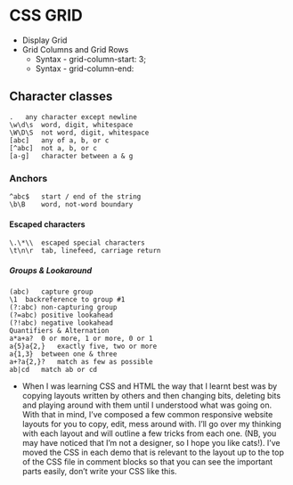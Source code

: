 #  CSS GRID
- Display Grid 
- Grid Columns and Grid Rows
    - Syntax - grid-column-start: 3;
    - Syntax - grid-column-end:


## Character classes
    .	any character except newline
    \w\d\s	word, digit, whitespace
    \W\D\S	not word, digit, whitespace
    [abc]	any of a, b, or c
    [^abc]	not a, b, or c
    [a-g]	character between a & g
### Anchors
    ^abc$	start / end of the string
    \b\B	word, not-word boundary
#### Escaped characters
    \.\*\\	escaped special characters
    \t\n\r	tab, linefeed, carriage return
##### Groups & Lookaround
    (abc)	capture group
    \1	backreference to group #1
    (?:abc)	non-capturing group
    (?=abc)	positive lookahead
    (?!abc)	negative lookahead
    Quantifiers & Alternation
    a*a+a?	0 or more, 1 or more, 0 or 1
    a{5}a{2,}	exactly five, two or more
    a{1,3}	between one & three
    a+?a{2,}?	match as few as possible
    ab|cd	match ab or cd

- When I was learning CSS and HTML the way that I learnt best was by copying layouts written by others and then changing bits, deleting bits and playing around with them until I understood what was going on. With that in mind, I’ve composed a few common responsive website layouts for you to copy, edit, mess around with. I’ll go over my thinking with each layout and will outline a few tricks from each one. (NB, you may have noticed that I’m not a designer, so I hope you like cats!). I’ve moved the CSS in each demo that is relevant to the layout up to the top of the CSS file in comment blocks so that you can see the important parts easily, don’t write your CSS like this.